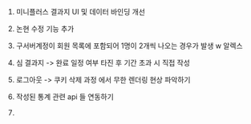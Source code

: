 1. 미니플러스 결과지 UI 및 데이터 바인딩 개선
2. 논현 수정 기능 추가
3. 구서버계정이 회원 목록에 포함되어 1명이 2개씩 나오는 경우가 발생 w 알렉스
4. 심 결과지 -> 완료 일정 여부 타진 후 기간 초과 시 직접 작성
5. 로그아웃 -> 쿠키 삭제  과정 에서 무한 렌더링 현상 파악하기
6. 작성된 통계 관련 api 들 연동하기


8. 